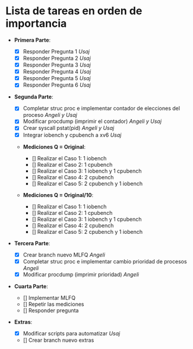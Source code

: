 # Lista de tareas en orden de importancia

- **Primera Parte**:

    - [X] Responder Pregunta 1 *Usaj*  
    - [X] Responder Pregunta 2 *Usaj*
    - [X] Responder Pregunta 3 *Usaj*  
    - [X] Responder Pregunta 4 *Usaj*
    - [X] Responder Pregunta 5 *Usaj* 
    - [X] Responder Pregunta 6 *Usaj* 

- **Segunda Parte**:

    - [X] Completar struc proc e implementar contador de elecciones del proceso *Angeli y Usaj*           
    - [X] Modificar procdump (imprimir el contador)  *Angeli y Usaj*
    - [X] Crear syscall pstat(pid)  *Angeli y Usaj*
    - [X] Integrar iobench y cpubench a xv6 *Usaj*

    - **Mediciones Q = Original**:

        - [] Realizar el Caso 1: 1 iobench
        - [] Realizar el Caso 2: 1 cpubench
        - [] Realizar el Caso 3: 1 iobench y 1 cpubench
        - [] Realizar el Caso 4: 2 cpubench 
        - [] Realizar el Caso 5: 2 cpubench y 1 iobench

    - **Mediciones Q = Original/10**:

        - [] Realizar el Caso 1: 1 iobench
        - [] Realizar el Caso 2: 1 cpubench
        - [] Realizar el Caso 3: 1 iobench y 1 cpubench
        - [] Realizar el Caso 4: 2 cpubench 
        - [] Realizar el Caso 5: 2 cpubench y 1 iobench

- **Tercera Parte**:

    - [X] Crear branch nuevo MLFQ *Angeli*
    - [X] Completar struc proc e implementar cambio prioridad de procesos *Angeli*
    - [X] Modificar procdump (imprimir prioridad) *Angeli*

- **Cuarta Parte**:

    - [] Implementar MLFQ
    - [] Repetir las mediciones
    - [] Responder pregunta

- **Extras**:

    - [X] Modificar scripts para automatizar *Usaj*
    - [] Crear branch nuevo extras
    
